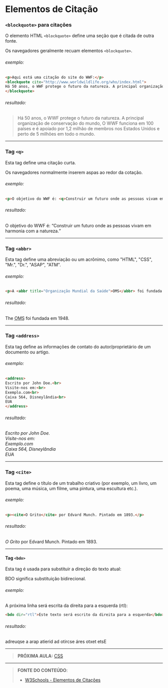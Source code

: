 # Elementos de Citação

### `<blockquote>` para citações

O elemento HTML `<blockquote>` define uma seção que é citada de outra fonte.

Os navegadores geralmente recuam elementos `<blockquote>`.

###### exemplo:

````html
<p>Aqui está uma citação do site do WWF:</p>
<blockquote cite="http://www.worldwildlife.org/who/index.html">
Há 50 anos, o WWF protege o futuro da natureza. A principal organização de conservação do mundo, O WWF funciona em 100 países e é apoiado por 1,2 milhão de membros nos Estados Unidos e perto de 5 milhões em todo o mundo.
</blockquote>
````

###### resultado:

<blockquote cite="http://www.worldwildlife.org/who/index.html">
Há 50 anos, o WWF protege o futuro da natureza. A principal organização de conservação do mundo, O WWF funciona em 100 países e é apoiado por 1,2 milhão de membros nos Estados Unidos e perto de 5 milhões em todo o mundo.
</blockquote>

---

### Tag `<q>` 

Esta tag define uma citação curta.

Os navegadores normalmente inserem aspas ao redor da cotação.

###### exemplo:

````html
<p>O objetivo do WWF é: <q>Construir um futuro onde as pessoas vivam em harmonia com a natureza.</q></p>
````

###### resultado:

<p>O objetivo do WWF é: <q>Construir um futuro onde as pessoas vivam em harmonia com a natureza.</q></p>

---

### Tag `<abbr>` 

Esta tag define uma abreviação ou um acrônimo, como "HTML", "CSS", "Mr.", "Dr.", "ASAP", "ATM".

###### exemplo:

````html
<p>A <abbr title="Organização Mundial da Saúde">OMS</abbr> foi fundada em 1948.</p>
````

###### resultado:

<p>The <abbr title="Organização Mundial da Saúde">OMS</abbr> foi fundada em 1948.</p>

---

### Tag `<address>` 

Esta tag define as informações de contato do autor/proprietário de um documento ou artigo.

###### exemplo:

````html
<address>
Escrito por John Doe.<br>
Visite-nos em:<br>
Exemplo.com<br>
Caixa 564, Disneylândia<br>
EUA
</address>
````

###### resultado:

<address>
Escrito por John Doe.<br>
Visite-nos em:<br>
Exemplo.com<br>
Caixa 564, Disneylândia<br>
EUA
</address>

---

### Tag `<cite>` 

Esta tag define o título de um trabalho criativo (por exemplo, um livro, um poema, uma música, um filme, uma pintura, uma escultura etc.).

###### exemplo:

````html
<p><cite>O Grito</cite> por Edvard Munch. Pintado em 1893.</p>
````

###### resultado:

<p><cite>O Grito</cite> por Edvard Munch. Pintado em 1893.</p>

---

#### Tag `<bdo>` 

Esta tag é usada para substituir a direção do texto atual:

BDO significa substituição bidirecional.

###### exemplo:

A próxima linha será escrita da direita para a esquerda (rtl):

````html
<bdo dir="rtl">Este texto será escrito da direita para a esquerda</bdo>
````

###### resultado:

<bdo dir="rtl">Este texto será escrito da direita para a esquerda</bdo>

----

> **PRÓXIMA AULA:** [CSS](../2.6-css)

***


> **FONTE DO CONTEÚDO**:
>
> - [W3Schools - Elementos de Citações](https://www.w3schools.com/html/html_quotation_elements.asp)